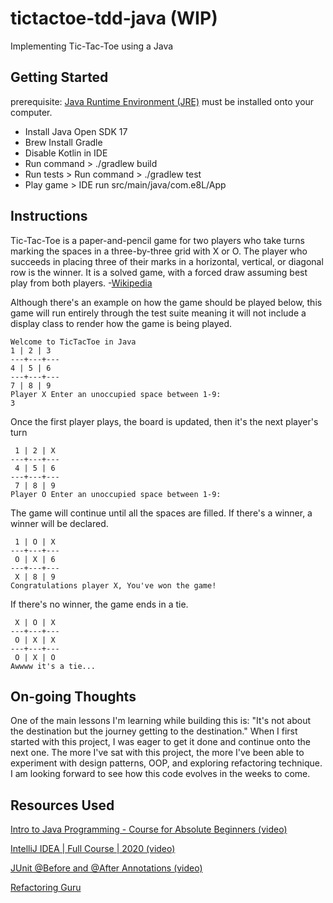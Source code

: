 # tictactoe-tdd-java (WIP)

Implementing Tic-Tac-Toe using a Java

## Getting Started

prerequisite: [Java Runtime Environment (JRE)](https://www.java.com/en/download/manual.jsp) must be installed onto your computer.

- Install Java Open SDK 17
- Brew Install Gradle
- Disable Kotlin in IDE
- Run command > ./gradlew build
- Run tests > Run command > ./gradlew test
- Play game > IDE run src/main/java/com.e8L/App


## Instructions

Tic-Tac-Toe is a paper-and-pencil game for two players who take turns marking the spaces in a three-by-three grid with X or O. The player who succeeds in placing three of their marks in a horizontal, vertical, or diagonal row is the winner. It is a solved game, with a forced draw assuming best play from both players. -[Wikipedia](https://en.wikipedia.org/wiki/Tic-tac-toe)

Although there's an example on how the game should be played below, this game will run entirely through the test suite meaning it will not include a display class to render how the game is being played.


```
Welcome to TicTacToe in Java
1 | 2 | 3
---+---+---
4 | 5 | 6
---+---+---
7 | 8 | 9
Player X Enter an unoccupied space between 1-9:
3
```

Once the first player plays, the board is updated, then it's the next player's turn
```
 1 | 2 | X
---+---+---
 4 | 5 | 6
---+---+---
 7 | 8 | 9
Player O Enter an unoccupied space between 1-9:

```
The game will continue until all the spaces are filled. If there's a winner, a winner will be declared.

```
 1 | O | X
---+---+---
 O | X | 6
---+---+---
 X | 8 | 9
Congratulations player X, You've won the game!
```
If there's no winner, the game ends in a tie.
```
 X | O | X
---+---+---
 O | X | X
---+---+---
 O | X | O
Awwww it's a tie...
```

## On-going Thoughts
One of the main lessons I'm learning while building this is: "It's not about the destination but the journey getting to the destination." When I first started with this project, I was eager to get it done and continue onto the next one. The more I've sat with this project, the more I've been able to experiment with design patterns, OOP, and exploring refactoring technique. I am looking forward to see how this code evolves in the weeks to come.

## Resources Used

[Intro to Java Programming - Course for Absolute Beginners (video)](https://www.youtube.com/watch?v=GoXwIVyNvX0&t=4081s)

[IntelliJ IDEA | Full Course | 2020 (video)](https://www.youtube.com/watch?v=yefmcX57Eyg&t=1377s)

[JUnit @Before and @After Annotations (video)](https://www.youtube.com/watch?v=H0onfCEH1-c&t=17s)

[Refactoring Guru](https://refactoring.guru/)

